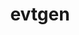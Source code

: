 ---
title: "evtgen"
layout: cache
categories: [package, develop]
meta: {"compilers": ["gcc@=11.4.0"], "num_specs": 13, "num_specs_by_stack": {"hep": 11, "root": 13}, "oss": ["ubuntu22.04"], "platforms": ["linux"], "stacks": ["hep", "root"], "targets": ["x86_64_v3"], "versions": ["02.02.03"]}
spec_details: [{"compiler": "gcc@=11.4.0", "hash": "3ah4erynqlv6aepkoshhwanlyyai4xg3", "os": "ubuntu22.04", "platform": "linux", "size": "-", "stacks": ["hep", "root"], "target": "x86_64_v3", "variants": ["build_system=cmake", "build_type=Release", "generator=make", "~hepmc3", "~ipo", "~photos", "~pythia8", "~sherpa", "~tauola"], "versions": ["02.02.03"]}, {"compiler": "gcc@=11.4.0", "hash": "3kfmg76g2m5yqcg6d545laphz7wqme6p", "os": "ubuntu22.04", "platform": "linux", "size": "-", "stacks": ["hep", "root"], "target": "x86_64_v3", "variants": ["build_system=cmake", "build_type=Release", "generator=make", "+hepmc3", "~ipo", "+photos", "+pythia8", "+sherpa", "+tauola"], "versions": ["02.02.03"]}, {"compiler": "gcc@=11.4.0", "hash": "437ammeimc3rpbnehs66l7oygwpev7vu", "os": "ubuntu22.04", "platform": "linux", "size": "-", "stacks": ["hep", "root"], "target": "x86_64_v3", "variants": ["build_system=cmake", "build_type=Release", "generator=make", "+hepmc3", "~ipo", "+photos", "+pythia8", "+sherpa", "+tauola"], "versions": ["02.02.03"]}, {"compiler": "gcc@=11.4.0", "hash": "5yqnxvpki3tjcustcshsztzrzzo5tks6", "os": "ubuntu22.04", "platform": "linux", "size": "-", "stacks": ["hep", "root"], "target": "x86_64_v3", "variants": ["build_system=cmake", "build_type=Release", "generator=make", "~hepmc3", "~ipo", "~photos", "~pythia8", "~sherpa", "~tauola"], "versions": ["02.02.03"]}, {"compiler": "gcc@=11.4.0", "hash": "ad4pooqfgjltqskzyt63yiq5v6kxlcg7", "os": "ubuntu22.04", "platform": "linux", "size": "-", "stacks": ["hep", "root"], "target": "x86_64_v3", "variants": ["build_system=cmake", "build_type=Release", "generator=make", "~hepmc3", "~ipo", "~photos", "~pythia8", "~sherpa", "~tauola"], "versions": ["02.02.03"]}, {"compiler": "gcc@=11.4.0", "hash": "ffe4qaknhupbrrswd7tb55xsrcab5koy", "os": "ubuntu22.04", "platform": "linux", "size": "-", "stacks": ["hep", "root"], "target": "x86_64_v3", "variants": ["build_system=cmake", "build_type=Release", "generator=make", "+hepmc3", "~ipo", "+photos", "+pythia8", "+sherpa", "+tauola"], "versions": ["02.02.03"]}, {"compiler": "gcc@=11.4.0", "hash": "ik65ww7gtvbao3oxmzqwtckfr2k6ymdm", "os": "ubuntu22.04", "platform": "linux", "size": "-", "stacks": ["hep", "root"], "target": "x86_64_v3", "variants": ["build_system=cmake", "build_type=Release", "generator=make", "+hepmc3", "~ipo", "+photos", "+pythia8", "+sherpa", "+tauola"], "versions": ["02.02.03"]}, {"compiler": "gcc@=11.4.0", "hash": "ndvjugltuzcj6pkm7pe5r4dtkokz56y3", "os": "ubuntu22.04", "platform": "linux", "size": "-", "stacks": ["hep", "root"], "target": "x86_64_v3", "variants": ["build_system=cmake", "build_type=Release", "generator=make", "+hepmc3", "~ipo", "+photos", "+pythia8", "+sherpa", "+tauola"], "versions": ["02.02.03"]}, {"compiler": "gcc@=11.4.0", "hash": "nky3l4nguybnzljkxhvlljyne7vvvjol", "os": "ubuntu22.04", "platform": "linux", "size": "-", "stacks": ["hep", "root"], "target": "x86_64_v3", "variants": ["build_system=cmake", "build_type=Release", "generator=make", "~hepmc3", "~ipo", "~photos", "~pythia8", "~sherpa", "~tauola"], "versions": ["02.02.03"]}, {"compiler": "gcc@=11.4.0", "hash": "pyox3rrkr6tzqdgkgjqxvmtonzthcfyi", "os": "ubuntu22.04", "platform": "linux", "size": "-", "stacks": ["hep", "root"], "target": "x86_64_v3", "variants": ["build_system=cmake", "build_type=Release", "generator=make", "+hepmc3", "~ipo", "+photos", "+pythia8", "+sherpa", "+tauola"], "versions": ["02.02.03"]}, {"compiler": "gcc@=11.4.0", "hash": "qhgphqvdv2iyvw6yksimhk564r77y5nk", "os": "ubuntu22.04", "platform": "linux", "size": "-", "stacks": ["root"], "target": "x86_64_v3", "variants": ["build_system=cmake", "build_type=Release", "generator=make", "~hepmc3", "~ipo", "~photos", "~pythia8", "~sherpa", "~tauola"], "versions": ["02.02.03"]}, {"compiler": "gcc@=11.4.0", "hash": "v5ki3mwv3jjvzwktrovzg5wqhh577gqh", "os": "ubuntu22.04", "platform": "linux", "size": "-", "stacks": ["hep", "root"], "target": "x86_64_v3", "variants": ["build_system=cmake", "build_type=Release", "generator=make", "+hepmc3", "~ipo", "+photos", "+pythia8", "+sherpa", "+tauola"], "versions": ["02.02.03"]}, {"compiler": "gcc@=11.4.0", "hash": "ybqlejdzckcyzifb2dl6vneqq4fwgcny", "os": "ubuntu22.04", "platform": "linux", "size": "-", "stacks": ["root"], "target": "x86_64_v3", "variants": ["build_system=cmake", "build_type=Release", "generator=make", "+hepmc3", "~ipo", "+photos", "+pythia8", "+sherpa", "+tauola"], "versions": ["02.02.03"]}]
---